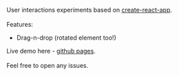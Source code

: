 User interactions experiments based on <a href="https://github.com/facebook/create-react-app">create-react-app</a>.<br><br>
Features:
- Drag-n-drop (rotated element too!)

Live demo here - <a href="http://koutsenko.github.io/react-use-draggable">github pages</a>. <br><br>
Feel free to open any issues.
